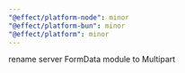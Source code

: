 ```yaml
---
"@effect/platform-node": minor
"@effect/platform-bun": minor
"@effect/platform": minor
---
```


rename server FormData module to Multipart
